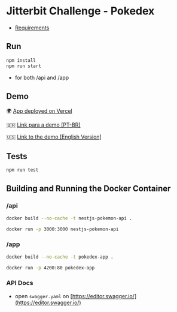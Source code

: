 # Jitterbit Challenge - Pokedex

- [Requirements](./requirements.md)

## Run

```bash
npm install
npm run start
```

- for both /api and /app

## Demo

🌍 [App deployed on Vercel](https://pokedex-app-green-two.vercel.app/)

🇧🇷 [Link para a demo [PT-BR]](https://www.loom.com/share/8a0c12faaa55478dae37c4066fc927ba)

🇺🇸 [Link to the demo [English Version]](https://www.loom.com/share/043bdc21fbba479baf3945f58c41f764)

## Tests

```bash
npm run test
```

## Building and Running the Docker Container

### /api

```bash
docker build --no-cache -t nestjs-pokemon-api .
```

```bash
docker run -p 3000:3000 nestjs-pokemon-api
```

### /app

```bash
docker build --no-cache -t pokedex-app .
```

```bash
docker run -p 4200:80 pokedex-app
```

### API Docs

- open `swagger.yaml` on [https://editor.swagger.io/](https://editor.swagger.io/)
